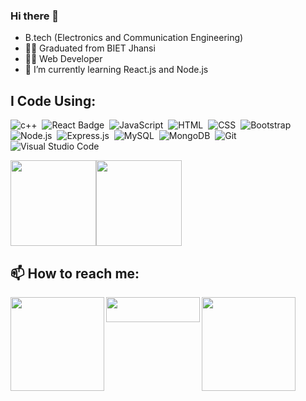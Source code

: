 ### Hi there 👋

- B.tech (Electronics and Communication Engineering)
- 🧑‍🎓 Graduated from BIET Jhansi
- 👨‍💻 Web Developer 
- 🌱 I’m currently learning React.js and Node.js


## I Code Using: 

![c++](https://img.shields.io/badge/C%2B%2B-00599C?style=for-the-badge&logo=c%2B%2B&logoColor=white)&nbsp;
![React Badge](http://img.shields.io/badge/Powered%20By-React-blue?style=for-the-badge&logo=)&nbsp;
![JavaScript](https://img.shields.io/badge/JavaScript-F7DF1E?style=for-the-badge&logo=&logoColor)&nbsp;
![HTML](https://img.shields.io/badge/HTML5-E34F26?style=for-the-badge&logo=&logoColor=white)&nbsp;
![CSS](https://img.shields.io/badge/CSS-239120?&style=for-the-badge&logo=&logoColor=white)&nbsp;
![Bootstrap](https://img.shields.io/badge/Bootstrap-563D7C?style=for-the-badge&logo=&logoColor=white)&nbsp;
![Node.js](https://img.shields.io/badge/Node.js-43853D?style=for-the-badge&logo=node.js&logoColor=white)&nbsp;
![Express.js](https://img.shields.io/badge/Express.js-404D59?style=for-the-badge)&nbsp;
![MySQL](https://img.shields.io/badge/mysql-%2300f.svg?style=for-the-badge&logo=mysql&logoColor=white)&nbsp;
![MongoDB](https://img.shields.io/badge/MongoDB-%234ea94b.svg?style=for-the-badge&logo=mongodb&logoColor=white)&nbsp;
![Git](https://img.shields.io/badge/git-%23F05033.svg?style=for-the-badge&logo=git&logoColor=white)&nbsp;
![Visual Studio Code](https://img.shields.io/badge/Visual%20Studio%20Code-0078d7.svg?style=for-the-badge&logo=visual-studio-code&logoColor=white)&nbsp;




<img height="137px" src="https://github-readme-stats-git-masterrstaa-rickstaa.vercel.app/api?username=Ayush2432&hide_title=true&hide_border=flase&show_icons=true&include_all_commits=true&count_private=true&line_height=21&&theme=tokyonight" /><img height="137px" src="https://github-readme-stats-git-masterrstaa-rickstaa.vercel.app/api/top-langs/?username=Ayush2432&hide=php,html&hide_title=true&hide_border=true&layout=compact&langs_count=7&theme=tokyonight" />



## 📫 How to reach me: 

<a href="https://twitter.com/ayush2432pandey">
  <img align="left" alt="" width="150px" src="https://img.shields.io/badge/AyushPandey-%231DA1F2.svg?style=for-the-badge&logo=Twitter&logoColor=white" />
</a>
 <a href = "mailto: ayush2432pandey@gmail.com">
  <img align="left" alt="" width="150px" height="40px" src="https://img.shields.io/badge/AyushPandey-8B89CC?style=for-the-badge&logo=protonmail&logoColor=white" />
</a>
<a href="https://www.linkedin.com/in/ayush-pandey-185183197/">
  <img align="left" alt="" width="150px" src="https://img.shields.io/badge/AyushPandey-%230077B5.svg?style=for-the-badge&logo=linkedin&logoColor=white" />
</a>
